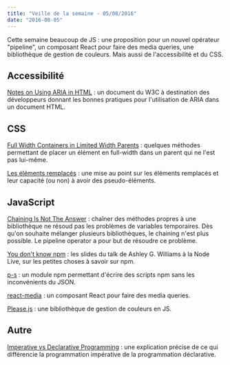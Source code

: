 ```yaml
---
title: "Veille de la semaine - 05/08/2016"
date: "2016-08-05"
---
```


Cette semaine beaucoup de JS : une proposition pour un nouvel opérateur
"pipeline", un composant React pour faire des media queries, une bibliothèque
de gestion de couleurs. Mais aussi de l'accessibilité et du CSS.

## Accessibilité

[Notes on Using ARIA in HTML](https://www.w3.org/TR/aria-in-html/) : un
document du W3C à destination des développeurs donnant les bonnes pratiques
pour l'utilisation de ARIA dans un document HTML.

## CSS

[Full Width Containers in Limited Width
Parents](https://css-tricks.com/full-width-containers-limited-width-parents/) :
quelques méthodes permettant de placer un élément en full-width dans un parent
qui ne l'est pas lui-même.

[Les éléments remplacés](http://www.ffoodd.fr/les-elements-remplaces/) : une
mise au point sur les éléments remplacés et leur capacité (ou non) à avoir des
pseudo-éléments.

## JavaScript

[Chaining Is Not The
Answer](https://medium.com/@computer.guy/chaining-is-not-the-answer-6c4143ebb64d#.sgbqwo5cu)
: chaîner des méthodes propres à une bibliothèque ne résoud pas les problèmes
de variables temporaires. Dès qu'on souhaite mélanger plusieurs bibliothèques,
le chaining n'est plus possible. Le pipeline operator a pour but de résoudre ce
problème.

[You don't know npm](https://ashleygwilliams.github.io/node-live/#1) : les
slides du talk de Ashley G. Williams à la Node Live, sur les petites choses à
savoir sur npm.

[p-s](https://github.com/kentcdodds/p-s) : un module npm permettant d'écrire
des scripts npm sans les inconvénients du JSON.

[react-media](https://github.com/ReactTraining/react-media) : un composant
React pour faire des media queries.

[Please.js](http://www.checkman.io/please/) : une bibliothèque de gestion de
couleurs en JS.

## Autre

[Imperative vs Declarative
Programming](https://medium.freecodecamp.com/imperative-vs-declarative-programming-283e96bf8aea#.3870ns3mb)
: une explication précise de ce qui différencie la programmation impérative de
la programmation déclarative.
